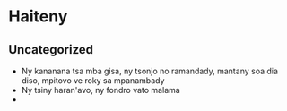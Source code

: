 # Haiteny

## Uncategorized
- Ny kananana tsa mba gisa, ny tsonjo no ramandady, mantany soa dia diso, mpitovo ve roky sa mpanambady
- Ny tsiny haran'avo, ny fondro vato malama
- 
